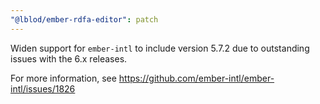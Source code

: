 ```yaml
---
"@lblod/ember-rdfa-editor": patch
---
```


Widen support for `ember-intl` to include version 5.7.2 due to outstanding issues with the 6.x releases.

For more information, see https://github.com/ember-intl/ember-intl/issues/1826
